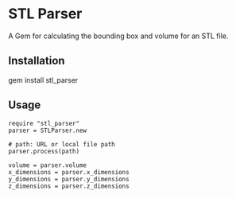 # STL Parser

A Gem for calculating the bounding box and volume for an STL file.


## Installation
gem install stl_parser

## Usage

	require "stl_parser"
	parser = STLParser.new

	# path: URL or local file path
	parser.process(path)
	
	volume = parser.volume
	x_dimensions = parser.x_dimensions
	y_dimensions = parser.y_dimensions
	z_dimensions = parser.z_dimensions
